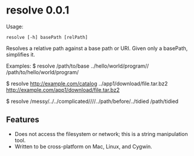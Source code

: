 resolve 0.0.1
=============
Usage: 

    resolve [-h] basePath [relPath]

Resolves a relative path against a base path or URI. Given only a basePath,
simplifies it.

Examples:
$ resolve /path/to/base ../hello/world/program//
/path/to/hello/world/program/

$ resolve http://example.com/catalog ../app1/download/file.tar.bz2
http://example.com/app1/download/file.tar.bz2

$ resolve /messy/../../complicated////../path/before/../tidied
/path/tidied

Features
--------
* Does not access the filesystem or network; this is a string manipulation tool.
* Written to be cross-platform on Mac, Linux, and Cygwin.
